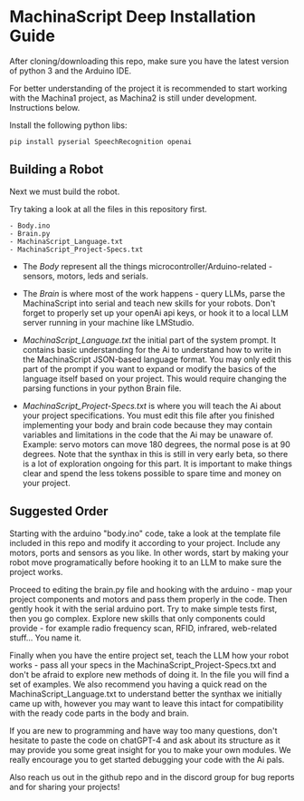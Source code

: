 # MachinaScript Deep Installation Guide

After cloning/downloading this repo, make sure you have the latest version of python 3 and the Arduino IDE.

For better understanding of the project it is recommended to start working with the Machina1 project, as Machina2 is still under development. Instructions below.

Install the following python libs:

```
pip install pyserial SpeechRecognition openai
```

## Building a Robot
Next we must build the robot. 

Try taking a look at all the files in this repository first.

```
- Body.ino
- Brain.py
- MachinaScript_Language.txt
- MachinaScript_Project-Specs.txt
```

- The *Body* represent all the things microcontroller/Arduino-related - sensors, motors, leds and serials.

- The *Brain* is where most of the work happens - query LLMs, parse the MachinaScript into serial and teach new skills for your robots. Don't forget to properly set up your openAi api keys, or hook it to a local LLM server running in your machine like LMStudio.

- *MachinaScript_Language.txt* the initial part of the system prompt. It contains basic understanding for the Ai to understand how to write in the MachinaScript JSON-based language format. You may only edit this part of the prompt if you want to expand or modify the basics of the language itself based on your project. This would require changing the parsing functions in your python Brain file.

- *MachinaScript_Project-Specs.txt* is where you will teach the Ai about your project specifications. You must edit this file after you finished implementing your body and brain code because they may contain variables and limitations in the code that the Ai may be unaware of. Example: servo motors can move 180 degrees, the normal pose is at 90 degrees. Note that the synthax in this is still in very early beta, so there is a lot of exploration ongoing for this part. It is important to make things clear and spend the less tokens possible to spare time and money on your project.

## Suggested Order

Starting with the arduino "body.ino" code, take a look at the template file included in this repo and modify it according to your project. Include any motors, ports and sensors as you like. In other words, start by making your robot move programatically before hooking it to an LLM to make sure the project works.

Proceed to editing the brain.py file and hooking with the arduino - map your project components and motors and pass them properly in the code. Then gently hook it with the serial arduino port. Try to make simple tests first, then you go complex. Explore new skills that only components could provide - for example radio frequency scan, RFID, infrared, web-related stuff... You name it.

Finally when you have the entire project set, teach the LLM how your robot works - pass all your specs in the MachinaScript_Project-Specs.txt and don't be afraid to explore new methods of doing it. In the file you will find a set of examples. We also recommend you having a quick read on the MachinaScript_Language.txt to understand better the synthax we initially came up with, however you may want to leave this intact for compatibility with the ready code parts in the body and brain.

If you are new to programming and have way too many questions, don't hesitate to paste the code on chatGPT-4 and ask about its structure as it may provide you some great insight for you to make your own modules. We really encourage you to get started debugging your code with the Ai pals.

Also reach us out in the github repo and in the discord group for bug reports and for sharing your projects!
